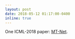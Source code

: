 ```yaml
---
layout: post
date: 2018-05-12 01:17:00-0400
inline: true
---
```


One ICML-2018 paper: [MT-Net](/publications/#lee2018gradient).
